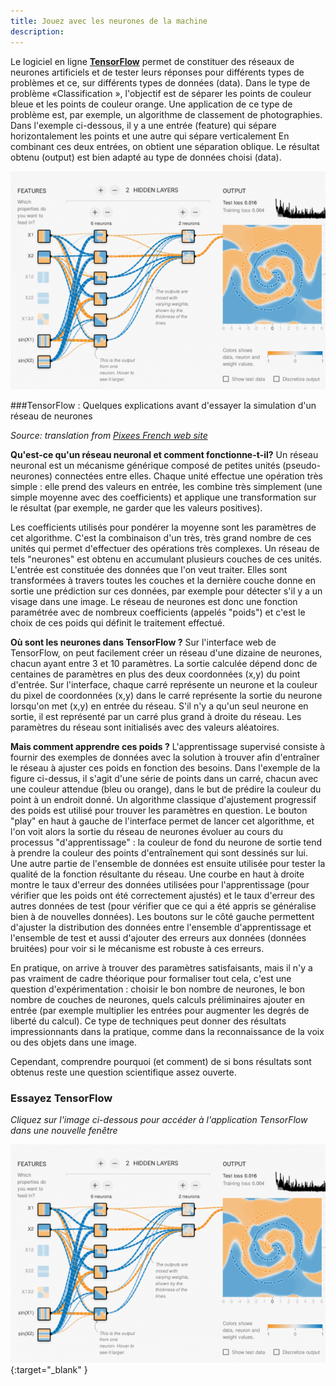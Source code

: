 ```yaml
---
title: Jouez avec les neurones de la machine
description:
---
```


Le logiciel en ligne **[TensorFlow](https://www.tensorflow.org/overview/)**  permet de constituer des réseaux de neurones artificiels et de tester leurs réponses pour différents types de problèmes et ce, sur différents types de données (data). Dans le type de problème «Classification », l'objectif est de séparer les points de couleur bleue et les points de couleur orange. Une application de ce type de problème est, par exemple, un algorithme de classement de photographies. Dans l'exemple ci-dessous, il y a une entrée (feature) qui sépare horizontalement les points et une autre qui sépare verticalement En combinant ces deux entrées, on obtient une séparation oblique. Le résultat obtenu (output) est bien adapté au type de données choisi (data).


![Vue du playground de Tensor flow](../Images/tensor-flow.png)


###TensorFlow : Quelques explications avant d'essayer la simulation d'un réseau de neurones

_Source: translation from [Pixees French web site](https://pixees.fr/jouez-avec-les-neurones-de-la-machine/)_

**Qu'est-ce qu'un réseau neuronal et comment fonctionne-t-il?**
Un réseau neuronal est un mécanisme générique composé de petites unités (pseudo-neurones) connectées entre elles. Chaque unité effectue une opération très simple : elle prend des valeurs en entrée, les combine très simplement (une simple moyenne avec des coefficients) et applique une transformation sur le résultat (par exemple, ne garder que les valeurs positives).

Les coefficients utilisés pour pondérer la moyenne sont les paramètres de cet algorithme. C'est la combinaison d'un très, très grand nombre de ces unités qui permet d'effectuer des opérations très complexes. Un réseau de tels "neurones" est obtenu en accumulant plusieurs couches de ces unités. L'entrée est constituée des données que l'on veut traiter. Elles sont transformées à travers toutes les couches et la dernière couche donne en sortie une prédiction sur ces données, par exemple pour détecter s'il y a un visage dans une image. Le réseau de neurones est donc une fonction paramétrée avec de nombreux coefficients (appelés "poids") et c'est le choix de ces poids qui définit le traitement effectué.

**Où sont les neurones dans TensorFlow ?**
Sur l'interface web de TensorFlow, on peut facilement créer un réseau d'une dizaine de neurones, chacun ayant entre 3 et 10 paramètres. La sortie calculée dépend donc de centaines de paramètres en plus des deux coordonnées (x,y) du point d'entrée. Sur l'interface, chaque carré représente un neurone et la couleur du pixel de coordonnées (x,y) dans le carré représente la sortie du neurone lorsqu'on met (x,y) en entrée du réseau. S'il n'y a qu'un seul neurone en sortie, il est représenté par un carré plus grand à droite du réseau. Les paramètres du réseau sont initialisés avec des valeurs aléatoires.

**Mais comment apprendre ces poids ?**
L'apprentissage supervisé consiste à fournir des exemples de données avec la solution à trouver afin d'entraîner le réseau à ajuster ces poids en fonction des besoins. Dans l'exemple de la figure ci-dessus, il s'agit d'une série de points dans un carré, chacun avec une couleur attendue (bleu ou orange), dans le but de prédire la couleur du point à un endroit donné.  Un algorithme classique d'ajustement progressif des poids est utilisé pour trouver les paramètres en question.
Le bouton "play" en haut à gauche de l'interface permet de lancer cet algorithme, et l'on voit alors la sortie du réseau de neurones évoluer au cours du processus "d'apprentissage" : la couleur de fond du neurone de sortie tend à prendre la couleur des points d'entraînement qui sont dessinés sur lui. Une autre partie de l'ensemble de données est ensuite utilisée pour tester la qualité de la fonction résultante du réseau. Une courbe en haut à droite montre le taux d'erreur des données utilisées pour l'apprentissage (pour vérifier que les poids ont été correctement ajustés) et le taux d'erreur des autres données de test (pour vérifier que ce qui a été appris se généralise bien à de nouvelles données). Les boutons sur le côté gauche permettent d'ajuster la distribution des données entre l'ensemble d'apprentissage et l'ensemble de test et aussi d'ajouter des erreurs aux données (données bruitées) pour voir si le mécanisme est robuste à ces erreurs.

En pratique, on arrive à trouver des paramètres satisfaisants, mais il n'y a pas vraiment de cadre théorique pour formaliser tout cela, c'est une question d'expérimentation : choisir le bon nombre de neurones, le bon nombre de couches de neurones, quels calculs préliminaires ajouter en entrée (par exemple multiplier les entrées pour augmenter les degrés de liberté du calcul).
Ce type de techniques peut donner des résultats impressionnants dans la pratique, comme dans la reconnaissance de la voix ou des objets dans une image.

Cependant, comprendre pourquoi (et comment) de si bons résultats sont obtenus reste une question scientifique assez ouverte.

### Essayez TensorFlow

_Cliquez sur l'image ci-dessous pour accéder à l'application TensorFlow dans une nouvelle fenêtre_

[![Vue du playground de TensorFlow](../Images/tensor-flow.png)](https://playground.tensorflow.org/#activation=tanh&amp;batchSize=8&amp;dataset=circle&amp;regDataset=reg-plane&amp;learningRate=0.03&amp;regularizationRate=0&amp;noise=10&amp;networkShape=5,2&amp;seed=0.02708&amp;showTestData=false&amp;discretize=false&amp;percTrainData=50&amp;x=true&amp;y=true&amp;xTimesY=false&amp;xSquared=false&amp;ySquared=false&amp;cosX=false&amp;sinX=false&amp;cosY=false&amp;sinY=false&amp;collectStats=false&amp;problem=classification&amp;initZero=false&amp;hideText=false;target=blank){:target="_blank" }
